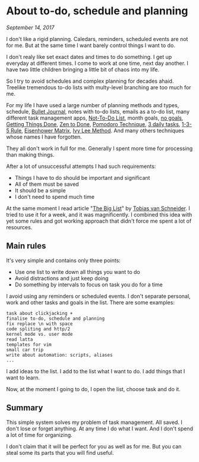 # About to-do, schedule and planning

_September 14, 2017_

I don't like a rigid planning.
Caledars, reminders, scheduled events are not for me.
But at the same time I want barely control things I want to do.

I don't realy like set exact dates and times to do something.
I get up everyday at different times.
I come to work at one time, next day another.
I have two little children bringing a little bit of chaos into my life.

So I try to avoid schedules and complex planning for decades ahaid.
Treelike tremendous to-do lists with multy-level branching are too much for me.

For my life I have used a large number of planning methods and types, schedule,
[Bullet Journal](http://bulletjournal.com),
notes with to-do lists, emails as a to-do list, many different task management apps,
[Not-To-Do List](https://tim.blog/2007/08/16/the-not-to-do-list-9-habits-to-stop-now/),
month goals,
[no goals](http://www.theminimalists.com/no-goals/),
[Getting Things Done](https://en.wikipedia.org/wiki/Getting_Things_Done),
[Zen to Done](https://zenhabits.net/zen-to-done-ztd-the-ultimate-simple-productivity-system/),
[Pomodoro Technique](https://en.wikipedia.org/wiki/Pomodoro_Technique),
[3 daily tasks](https://soverve.com/how-choosing-three-daily-tasks-can-increase-productivity/),
[1-3-5 Rule](https://www.fastcompany.com/3007885/1-3-5-rule-more-doable-do-lists),
[Eisenhower Matrix](http://www.artofmanliness.com/2013/10/23/eisenhower-decision-matrix/),
[Ivy Lee Method](http://www.huffingtonpost.com/james-clear/the-ivy-lee-method-the-da_b_10257938.html).
And many others techniques whose names I have forgotten.

They all don't work in full for me.
Generally I spent more time for processing than making things.

After a lot of unsuccessful attempts I had such requirements:

* Things I have to do should be important and significant
* All of them must be saved
* It should be a simple
* I don't need to spend much time

At the same moment I read article
"[The Big List](https://medium.com/desk-of-van-schneider/the-big-list-59479fc0cbcd)"
by [Tobias van Schneider](https://twitter.com/vanschneider).
I tried to use it for a week, and it was magnificently.
I combined this idea with yet some rules and got working approach that didn't force me spent a lot of resources.

## Main rules

It's very simple and contains only three points:

* Use one list to write down all things you want to do
* Avoid distractions and just keep doing
* Do something by intervals to focus on task you do for a time

I avoid using any reminders or scheduled events.
I don't separate personal, work and other tasks and goals in the list.
There are some examples:

```
task about clickjacking +
finalise to-do, schedule and planning
fix replace \n with space
code spliting and http/2
kernel mode vs. user mode
read latta
templates for vim
small car trip
write about automation: scripts, aliases
...
```

I add ideas to the list.
I add to the list what I want to do.
I add things that I want to learn.

Now, at the moment I going to do, I open the list, choose task and do it.

## Summary

This simple system solves my problem of task management.
All saved.
I don't lose or forget anything.
At any time I do what I want.
And I don't spend a lot of time for organizing.

I don't claim that it will be perfect for you as well as for me.
But you can steal some its parts that you will find useful.

